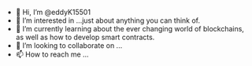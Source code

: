 - 👋 Hi, I’m @eddyK15501
- 👀 I’m interested in ...just about anything you can think of.
- 🌱 I’m currently learning about the ever changing world of blockchains, as well as how to develop smart contracts.
- 💞️ I’m looking to collaborate on ...
- 📫 How to reach me ...

<!---
eddyK15501/eddyK15501 is a ✨ special ✨ repository because its `README.md` (this file) appears on your GitHub profile.
You can click the Preview link to take a look at your changes.
--->
